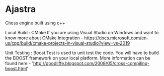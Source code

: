# Ajastra
Chess engine built using c++


Local Build :
CMake
If you are using Visual Studio on Windows and want to know more about CMake Integration - https://docs.microsoft.com/en-us/cpp/build/cmake-projects-in-visual-studio?view=vs-2019

Unit Testing :
Boost.Test is used to unit test the code. You will have to build the BOOST framework on your local platform. More information can be found here - 'http://goodliffe.blogspot.com/2008/05/cross-compiling-boost.html'


